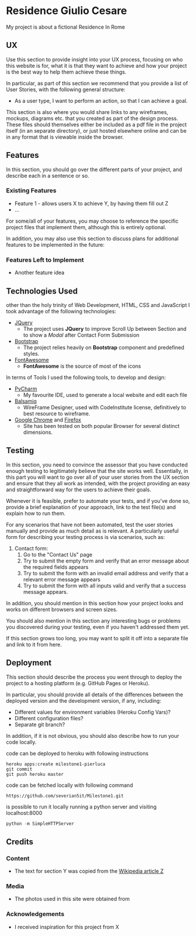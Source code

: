 # Residence Giulio Cesare

My project is about a fictional Residence In Rome 
 
## UX
 
Use this section to provide insight into your UX process, focusing on who this website is for, what it is that they want to achieve and how your project is the best way to help them achieve these things.

In particular, as part of this section we recommend that you provide a list of User Stories, with the following general structure:
- As a user type, I want to perform an action, so that I can achieve a goal.

This section is also where you would share links to any wireframes, mockups, diagrams etc. that you created as part of the design process. These files should themselves either be included as a pdf file in the project itself (in an separate directory), or just hosted elsewhere online and can be in any format that is viewable inside the browser.

## Features

In this section, you should go over the different parts of your project, and describe each in a sentence or so.
 
### Existing Features
- Feature 1 - allows users X to achieve Y, by having them fill out Z
- ...

For some/all of your features, you may choose to reference the specific project files that implement them, although this is entirely optional.

In addition, you may also use this section to discuss plans for additional features to be implemented in the future:

### Features Left to Implement
- Another feature idea

## Technologies Used

other than the holy trinity of Web Development, HTML, CSS and JavaScript I took advantage of the following technologies:

- [JQuery](https://jquery.com)
    - The project uses **JQuery** to improve Scroll Up between Section and to show a *Modal* after Contact Form 
    Submission
- [Bootstrap](https://getbootstrap.com/)
    - The project relies heavily on **Bootstrap** component and predefined styles.
- [FontAwesome](https://fontawesome.com/)
    - **FontAwesome** is the source of most of the icons
    
In terms of Tools I used the following tools, to develop and design:

- [PyCharm](https://www.jetbrains.com/pycharm/)
    -  My favourite IDE, used to generate a local website and edit each file
- [Balsamiq](https://balsamiq.com/)
    - WireFrame Designer, used with CodeInstitute license, definitively to best resource to wireframe.
- [Google Chrome](https://www.google.com/chrome/) and [Firefox](https://www.mozilla.org/en-US/firefox/new/)
    - Site has been tested on both popular Browser for several distinct dimensions.




## Testing

In this section, you need to convince the assessor that you have conducted enough testing to legitimately believe that the site works well. Essentially, in this part you will want to go over all of your user stories from the UX section and ensure that they all work as intended, with the project providing an easy and straightforward way for the users to achieve their goals.

Whenever it is feasible, prefer to automate your tests, and if you've done so, provide a brief explanation of your approach, link to the test file(s) and explain how to run them.

For any scenarios that have not been automated, test the user stories manually and provide as much detail as is relevant. A particularly useful form for describing your testing process is via scenarios, such as:

1. Contact form:
    1. Go to the "Contact Us" page
    2. Try to submit the empty form and verify that an error message about the required fields appears
    3. Try to submit the form with an invalid email address and verify that a relevant error message appears
    4. Try to submit the form with all inputs valid and verify that a success message appears.

In addition, you should mention in this section how your project looks and works on different browsers and screen sizes.

You should also mention in this section any interesting bugs or problems you discovered during your testing, even if you haven't addressed them yet.

If this section grows too long, you may want to split it off into a separate file and link to it from here.

## Deployment

This section should describe the process you went through to deploy the project to a hosting platform (e.g. GitHub Pages or Heroku).

In particular, you should provide all details of the differences between the deployed version and the development version, if any, including:
- Different values for environment variables (Heroku Config Vars)?
- Different configuration files?
- Separate git branch?

In addition, if it is not obvious, you should also describe how to run your code locally.

code can be deployed to heroku with following instructions
```shell
heroku apps:create milestone1-pierluca
git commit
git push heroku master
```

code can be fetched locally with following command
```shell
https://github.com/severian5it/Milestone1.git
```

is possible to run it locally running a python server and visiting localhost:8000
```python
python -m SimpleHTTPServer
```


## Credits

### Content
- The text for section Y was copied from the [Wikipedia article Z](https://en.wikipedia.org/wiki/Z)

### Media
- The photos used in this site were obtained from

### Acknowledgements

- I received inspiration for this project from X
